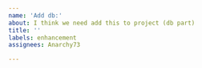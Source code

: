 ```yaml
---
name: 'Add db:'
about: I think we need add this to project (db part)
title: ''
labels: enhancement
assignees: Anarchy73

---
```

